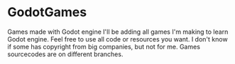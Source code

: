 # GodotGames
Games made with Godot engine
I'll be adding all games I'm making to learn Godot engine.
Feel free to use all code or resources you want. I don't know if some has copyright from big companies, but not for me.
Games sourcecodes are on different branches.
